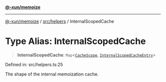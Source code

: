[**@-xun/memoize**](../../../README.md)

***

[@-xun/memoize](../../../README.md) / [src/helpers](../README.md) / InternalScopedCache

# Type Alias: InternalScopedCache

> **InternalScopedCache**: `Map`\<[`CacheScope`](CacheScope.md), [`InternalScopedCacheEntry`](InternalScopedCacheEntry.md)\>

Defined in: src/helpers.ts:25

The shape of the internal memoization cache.
